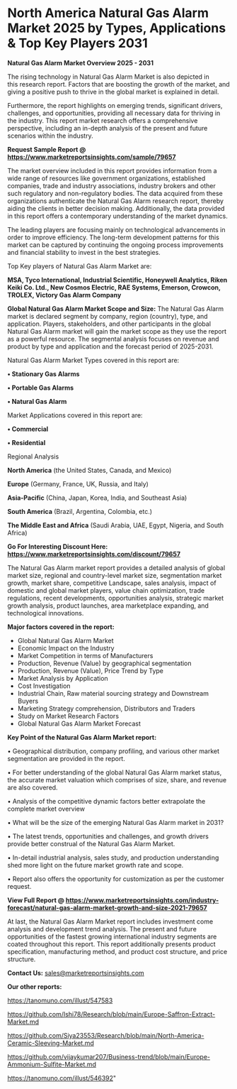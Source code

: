 # North America Natural Gas Alarm Market 2025 by Types, Applications & Top Key Players 2031

<Strong> Natural Gas Alarm Market Overview 2025 - 2031</strong>

The rising technology in Natural Gas Alarm Market is also depicted in this research report. Factors that are boosting the growth of the market, and giving a positive push to thrive in the global market is explained in detail.

Furthermore, the report highlights on emerging trends, significant drivers, challenges, and opportunities, providing all necessary data for thriving in the industry. This report market research offers a comprehensive perspective, including an in-depth analysis of the present and future scenarios within the industry.

<strong>Request Sample Report @ <a href=https://www.marketreportsinsights.com/sample/79657>https://www.marketreportsinsights.com/sample/79657</a></strong>

The market overview included in this report provides information from a wide range of resources like government organizations, established companies, trade and industry associations, industry brokers and other such regulatory and non-regulatory bodies. The data acquired from these organizations authenticate the Natural Gas Alarm research report, thereby aiding the clients in better decision making. Additionally, the data provided in this report offers a contemporary understanding of the market dynamics.

The leading players are focusing mainly on technological advancements in order to improve efficiency. The long-term development patterns for this market can be captured by continuing the ongoing process improvements and financial stability to invest in the best strategies.

Top Key players of Natural Gas Alarm Market are:

<strong>MSA, Tyco International, Industrial Scientific, Honeywell Analytics, Riken Keiki Co. Ltd., New Cosmos Electric, RAE Systems, Emerson, Crowcon, TROLEX, Victory Gas Alarm Company</strong>

<strong><b>Global Natural Gas Alarm Market Scope and Size:</b></strong>
The Natural Gas Alarm market is declared segment by company, region (country), type, and application. Players, stakeholders, and other participants in the global Natural Gas Alarm market will gain the market scope as they use the report as a powerful resource. The segmental analysis focuses on revenue and product by type and application and the forecast period of 2025-2031.

Natural Gas Alarm Market Types covered in this report are:

<strong>• Stationary Gas Alarms

• Portable Gas Alarms

• Natural Gas Alarm</strong>

Market Applications covered in this report are:

<strong>• Commercial

• Residential</strong> 

Regional Analysis

<strong>North America</strong> (the United States, Canada, and Mexico)

<strong>Europe</strong> (Germany, France, UK, Russia, and Italy)

<strong>Asia-Pacific</strong> (China, Japan, Korea, India, and Southeast Asia)

<strong>South America</strong> (Brazil, Argentina, Colombia, etc.)

<strong>The Middle East and Africa</strong> (Saudi Arabia, UAE, Egypt, Nigeria, and South Africa)

<strong>Go For Interesting Discount Here: <a href=https://www.marketreportsinsights.com/discount/79657>https://www.marketreportsinsights.com/discount/79657</a></strong>

The Natural Gas Alarm market report provides a detailed analysis of global market size, regional and country-level market size, segmentation market growth, market share, competitive Landscape, sales analysis, impact of domestic and global market players, value chain optimization, trade regulations, recent developments, opportunities analysis, strategic market growth analysis, product launches, area marketplace expanding, and technological innovations.

<strong><b>Major factors covered in the report:</b></strong>
<ul>
  <li>Global Natural Gas Alarm Market </li>
  <li>Economic Impact on the Industry</li>
  <li>Market Competition in terms of Manufacturers</li>
  <li>Production, Revenue (Value) by geographical segmentation</li>
  <li>Production, Revenue (Value), Price Trend by Type</li>
  <li>Market Analysis by Application</li>
  <li>Cost Investigation</li>
  <li>Industrial Chain, Raw material sourcing strategy and Downstream Buyers</li>
  <li>Marketing Strategy comprehension, Distributors and Traders</li>
  <li>Study on Market Research Factors</li>
  <li>Global Natural Gas Alarm Market Forecast</li>
</ul>

<strong><b>Key Point of the Natural Gas Alarm Market report:</b></strong>

• Geographical distribution, company profiling, and various other market segmentation are provided in the report.

• For better understanding of the global Natural Gas Alarm market status, the accurate market valuation which comprises of size, share, and revenue are also covered.

• Analysis of the competitive dynamic factors better extrapolate the complete market overview

• What will be the size of the emerging Natural Gas Alarm market in 2031?

• The latest trends, opportunities and challenges, and growth drivers provide better construal of the Natural Gas Alarm Market.

• In-detail industrial analysis, sales study, and production understanding shed more light on the future market growth rate and scope.

• Report also offers the opportunity for customization as per the customer request.

<strong><b>View Full Report @ <a href=https://www.marketreportsinsights.com/industry-forecast/natural-gas-alarm-market-growth-and-size-2021-79657>https://www.marketreportsinsights.com/industry-forecast/natural-gas-alarm-market-growth-and-size-2021-79657</a></b></strong>


At last, the Natural Gas Alarm Market report includes investment come analysis and development trend analysis. The present and future opportunities of the fastest growing international industry segments are coated throughout this report. This report additionally presents product specification, manufacturing method, and product cost structure, and price structure.

<strong>Contact Us:</strong>
sales@marketreportsinsights.com

<strong>Our other reports:</strong>

<a href=https://tanomuno.com/illust/547583>https://tanomuno.com/illust/547583</a>

<a href=https://github.com/Ishi78/Research/blob/main/Europe-Saffron-Extract-Market.md>https://github.com/Ishi78/Research/blob/main/Europe-Saffron-Extract-Market.md</a>

<a href=https://github.com/Siya23553/Research/blob/main/North-America-Ceramic-Sleeving-Market.md>https://github.com/Siya23553/Research/blob/main/North-America-Ceramic-Sleeving-Market.md</a>

<a href=https://github.com/vijaykumar207/Business-trend/blob/main/Europe-Ammonium-Sulfite-Market.md>https://github.com/vijaykumar207/Business-trend/blob/main/Europe-Ammonium-Sulfite-Market.md</a>

<a href=https://tanomuno.com/illust/546392>https://tanomuno.com/illust/546392</a>"
